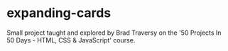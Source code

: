 # expanding-cards
Small project taught and explored by Brad Traversy on the '50 Projects In 50 Days - HTML, CSS &amp; JavaScript' course.
